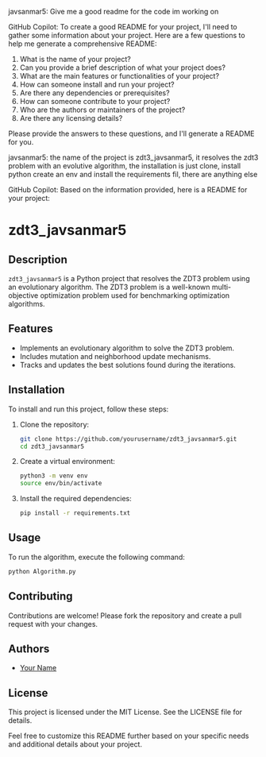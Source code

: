 javsanmar5: Give me a good readme for the code im working on

GitHub Copilot: To create a good README for your project, I'll need to gather some information about your project. Here are a few questions to help me generate a comprehensive README:

1. What is the name of your project?
2. Can you provide a brief description of what your project does?
3. What are the main features or functionalities of your project?
4. How can someone install and run your project?
5. Are there any dependencies or prerequisites?
6. How can someone contribute to your project?
7. Who are the authors or maintainers of the project?
8. Are there any licensing details?

Please provide the answers to these questions, and I'll generate a README for you.

javsanmar5: the name of the project is zdt3_javsanmar5, it resolves the zdt3 problem with an evolutive algorithm, the installation is just clone, install python create an env and install the requirements fil, there are anything else

GitHub Copilot: Based on the information provided, here is a README for your project:

# zdt3_javsanmar5

## Description
`zdt3_javsanmar5` is a Python project that resolves the ZDT3 problem using an evolutionary algorithm. The ZDT3 problem is a well-known multi-objective optimization problem used for benchmarking optimization algorithms.

## Features
- Implements an evolutionary algorithm to solve the ZDT3 problem.
- Includes mutation and neighborhood update mechanisms.
- Tracks and updates the best solutions found during the iterations.

## Installation
To install and run this project, follow these steps:

1. Clone the repository:
    ```sh
    git clone https://github.com/yourusername/zdt3_javsanmar5.git
    cd zdt3_javsanmar5
    ```

2. Create a virtual environment:
    ```sh
    python3 -m venv env
    source env/bin/activate
    ```

3. Install the required dependencies:
    ```sh
    pip install -r requirements.txt
    ```

## Usage
To run the algorithm, execute the following command:
```sh
python Algorithm.py
```

## Contributing
Contributions are welcome! Please fork the repository and create a pull request with your changes.

## Authors
- [Your Name](https://github.com/yourusername)

## License
This project is licensed under the MIT License. See the LICENSE file for details.

Feel free to customize this README further based on your specific needs and additional details about your project.
